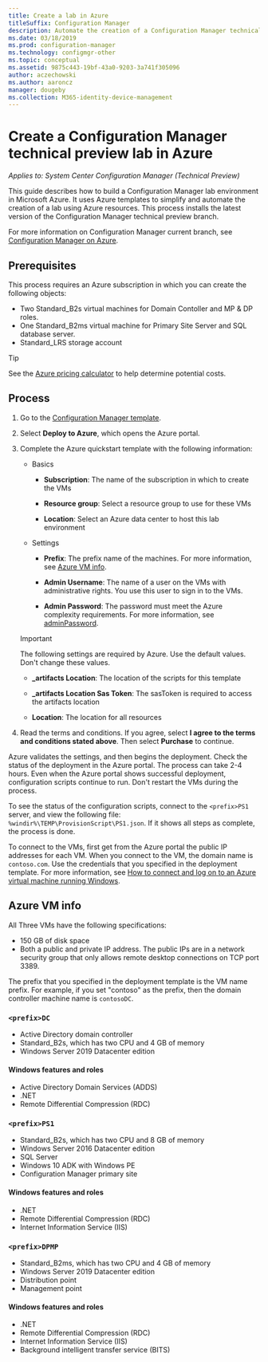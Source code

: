 ```yaml
---
title: Create a lab in Azure
titleSuffix: Configuration Manager
description: Automate the creation of a Configuration Manager technical preview lab using Azure templates
ms.date: 03/18/2019
ms.prod: configuration-manager
ms.technology: configmgr-other
ms.topic: conceptual
ms.assetid: 9875c443-19bf-43a0-9203-3a741f305096
author: aczechowski
ms.author: aaroncz
manager: dougeby
ms.collection: M365-identity-device-management
---
```


# Create a Configuration Manager technical preview lab in Azure

*Applies to: System Center Configuration Manager (Technical Preview)*

<!--3556017-->

This guide describes how to build a Configuration Manager lab environment in Microsoft Azure. It uses Azure templates to simplify and automate the creation of a lab using Azure resources. This process installs the latest version of the Configuration Manager technical preview branch. 

For more information on Configuration Manager current branch, see [Configuration Manager on Azure](/sccm/core/understand/configuration-manager-on-azure).



## Prerequisites

This process requires an Azure subscription in which you can create the following objects: 
- Two Standard_B2s virtual machines for Domain Contoller and MP & DP roles.
- One Standard_B2ms virtual machine for Primary Site Server and SQL database server.
- Standard_LRS storage account

> [!Tip]  
> See the [Azure pricing calculator](https://azure.microsoft.com/pricing/calculator/) to help determine potential costs.  



## Process

1. Go to the [Configuration Manager template](https://azure.microsoft.com/resources/templates/sccm-technicalpreview/).  

2. Select **Deploy to Azure**, which opens the Azure portal.  

3. Complete the Azure quickstart template with the following information:

    - Basics  

        - **Subscription**: The name of the subscription in which to create the VMs  

        - **Resource group**: Select a resource group to use for these VMs  

        - **Location**: Select an Azure data center to host this lab environment  

    - Settings  

        - **Prefix**: The prefix name of the machines. For more information, see [Azure VM info](#azure-vm-info).  

        - **Admin Username**: The name of a user on the VMs with administrative rights. You use this user to sign in to the VMs.  

        - **Admin Password**: The password must meet the Azure complexity requirements. For more information, see [adminPassword](https://docs.microsoft.com/rest/api/compute/virtualmachines/createorupdate#osprofile).  

    > [!Important]  
    > The following settings are required by Azure. Use the default values. Don't change these values.  
    > 
    > - **\_artifacts Location**: The location of the scripts for this template <!-- https://raw.githubusercontent.com/Azure/azure-quickstart-templates/master/sccm-technicalpreview/ -->  
    >
    > - **\_artifacts Location Sas Token**: The sasToken is required to access the artifacts location  
    > 
    > - **Location**: The location for all resources

4. Read the terms and conditions. If you agree, select **I agree to the terms and conditions stated above**. Then select **Purchase** to continue. 

Azure validates the settings, and then begins the deployment. Check the status of the deployment in the Azure portal. The process can take 2-4 hours. Even when the Azure portal shows successful deployment, configuration scripts continue to run. Don't restart the VMs during the process.

To see the status of the configuration scripts, connect to the `<prefix>PS1` server, and view the following file: `%windir%\TEMP\ProvisionScript\PS1.json`. If it shows all steps as complete, the process is done.

To connect to the VMs, first get from the Azure portal the public IP addresses for each VM. When you connect to the VM, the domain name is `contoso.com`. Use the credentials that you specified in the deployment template. For more information, see [How to connect and log on to an Azure virtual machine running Windows](https://docs.microsoft.com/azure/virtual-machines/windows/connect-logon).



## Azure VM info

All Three VMs have the following specifications:
- 150 GB of disk space
- Both a public and private IP address. The public IPs are in a network security group that only allows remote desktop connections on TCP port 3389. 

The prefix that you specified in the deployment template is the VM name prefix. For example, if you set "contoso" as the prefix, then the domain controller machine name is `contosoDC`.


### `<prefix>DC`

- Active Directory domain controller
- Standard_B2s, which has two CPU and 4 GB of memory
- Windows Server 2019 Datacenter edition

#### Windows features and roles
- Active Directory Domain Services (ADDS)
- .NET
- Remote Differential Compression (RDC)


### `<prefix>PS1`

- Standard_B2s, which has two CPU and 8 GB of memory
- Windows Server 2016 Datacenter edition
- SQL Server
- Windows 10 ADK with Windows PE 
- Configuration Manager primary site

#### Windows features and roles
- .NET
- Remote Differential Compression (RDC) 
- Internet Information Service (IIS)


### `<prefix>DPMP`

- Standard_B2ms, which has two CPU and 4 GB of memory
- Windows Server 2019 Datacenter edition
- Distribution point
- Management point

#### Windows features and roles
- .NET
- Remote Differential Compression (RDC) 
- Internet Information Service (IIS)
- Background intelligent transfer service (BITS)

